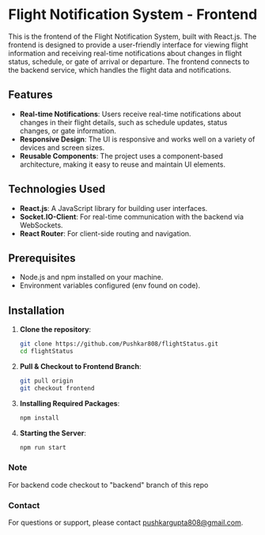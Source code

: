 # Flight Notification System - Frontend

This is the frontend of the Flight Notification System, built with React.js. The frontend is designed to provide a user-friendly interface for viewing flight information and receiving real-time notifications about changes in flight status, schedule, or gate of arrival or departure. The frontend connects to the backend service, which handles the flight data and notifications.

## Features
- **Real-time Notifications**: Users receive real-time notifications about changes in their flight details, such as schedule updates, status changes, or gate information.
- **Responsive Design**: The UI is responsive and works well on a variety of devices and screen sizes.
- **Reusable Components**: The project uses a component-based architecture, making it easy to reuse and maintain UI elements.

## Technologies Used
- **React.js**: A JavaScript library for building user interfaces.
- **Socket.IO-Client**: For real-time communication with the backend via WebSockets.
- **React Router**: For client-side routing and navigation.

  
## Prerequisites

- Node.js and npm installed on your machine.
- Environment variables configured (env found on code).

## Installation

1. **Clone the repository**:

   ```bash
   git clone https://github.com/Pushkar808/flightStatus.git
   cd flightStatus
   ```
   
2. **Pull & Checkout to Frontend Branch**:
    ```bash
    git pull origin
    git checkout frontend
   ```
    
3. **Installing Required Packages**:

   ```bash
   npm install
   ```
   
4. **Starting the Server**:

   ```bash
   npm run start
   ```

### Note
For backend code checkout to "backend" branch of this repo
   
### Contact
For questions or support, please contact pushkargupta808@gmail.com.

